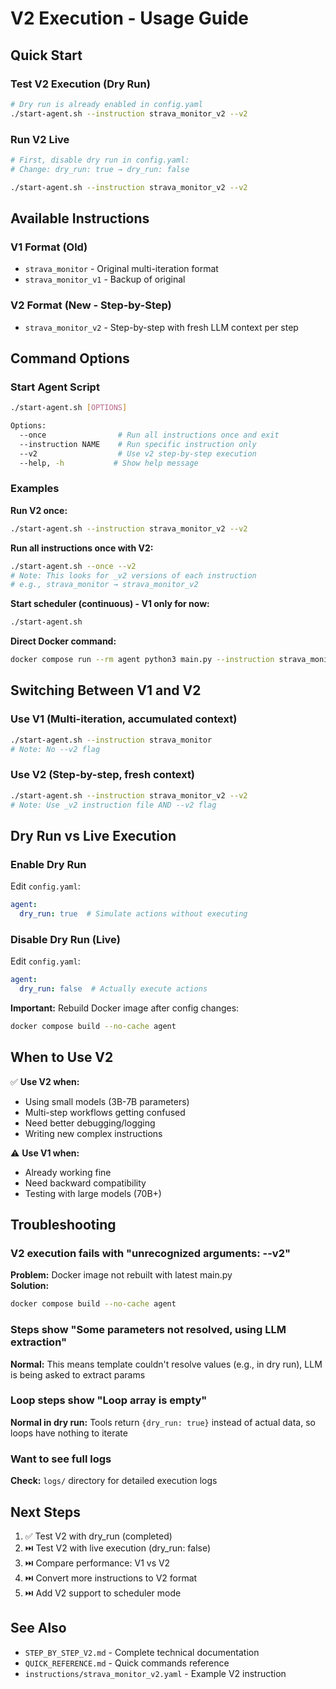# V2 Execution - Usage Guide

## Quick Start

### Test V2 Execution (Dry Run)
```bash
# Dry run is already enabled in config.yaml
./start-agent.sh --instruction strava_monitor_v2 --v2
```

### Run V2 Live
```bash
# First, disable dry run in config.yaml:
# Change: dry_run: true → dry_run: false

./start-agent.sh --instruction strava_monitor_v2 --v2
```

## Available Instructions

### V1 Format (Old)
- `strava_monitor` - Original multi-iteration format
- `strava_monitor_v1` - Backup of original

### V2 Format (New - Step-by-Step)
- `strava_monitor_v2` - Step-by-step with fresh LLM context per step

## Command Options

### Start Agent Script
```bash
./start-agent.sh [OPTIONS]

Options:
  --once                # Run all instructions once and exit
  --instruction NAME    # Run specific instruction only
  --v2                  # Use v2 step-by-step execution
  --help, -h           # Show help message
```

### Examples

**Run V2 once:**
```bash
./start-agent.sh --instruction strava_monitor_v2 --v2
```

**Run all instructions once with V2:**
```bash
./start-agent.sh --once --v2
# Note: This looks for _v2 versions of each instruction
# e.g., strava_monitor → strava_monitor_v2
```

**Start scheduler (continuous) - V1 only for now:**
```bash
./start-agent.sh
```

**Direct Docker command:**
```bash
docker compose run --rm agent python3 main.py --instruction strava_monitor_v2 --v2
```

## Switching Between V1 and V2

### Use V1 (Multi-iteration, accumulated context)
```bash
./start-agent.sh --instruction strava_monitor
# Note: No --v2 flag
```

### Use V2 (Step-by-step, fresh context)
```bash
./start-agent.sh --instruction strava_monitor_v2 --v2
# Note: Use _v2 instruction file AND --v2 flag
```

## Dry Run vs Live Execution

### Enable Dry Run
Edit `config.yaml`:
```yaml
agent:
  dry_run: true  # Simulate actions without executing
```

### Disable Dry Run (Live)
Edit `config.yaml`:
```yaml
agent:
  dry_run: false  # Actually execute actions
```

**Important:** Rebuild Docker image after config changes:
```bash
docker compose build --no-cache agent
```

## When to Use V2

✅ **Use V2 when:**
- Using small models (3B-7B parameters)
- Multi-step workflows getting confused
- Need better debugging/logging
- Writing new complex instructions

⚠️ **Use V1 when:**
- Already working fine
- Need backward compatibility
- Testing with large models (70B+)

## Troubleshooting

### V2 execution fails with "unrecognized arguments: --v2"
**Problem:** Docker image not rebuilt with latest main.py  
**Solution:**
```bash
docker compose build --no-cache agent
```

### Steps show "Some parameters not resolved, using LLM extraction"
**Normal:** This means template couldn't resolve values (e.g., in dry run), LLM is being asked to extract params

### Loop steps show "Loop array is empty"
**Normal in dry run:** Tools return `{dry_run: true}` instead of actual data, so loops have nothing to iterate

### Want to see full logs
**Check:** `logs/` directory for detailed execution logs

## Next Steps

1. ✅ Test V2 with dry_run (completed)
2. ⏭️ Test V2 with live execution (dry_run: false)
3. ⏭️ Compare performance: V1 vs V2
4. ⏭️ Convert more instructions to V2 format
5. ⏭️ Add V2 support to scheduler mode

## See Also

- `STEP_BY_STEP_V2.md` - Complete technical documentation
- `QUICK_REFERENCE.md` - Quick commands reference
- `instructions/strava_monitor_v2.yaml` - Example V2 instruction
